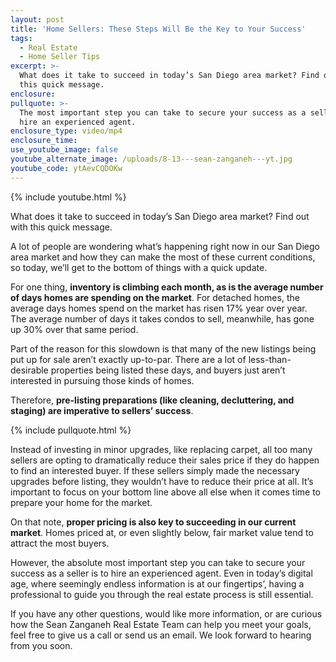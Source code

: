 ```yaml
---
layout: post
title: 'Home Sellers: These Steps Will Be the Key to Your Success'
tags:
  - Real Estate
  - Home Seller Tips
excerpt: >-
  What does it take to succeed in today’s San Diego area market? Find out with
  this quick message.
enclosure:
pullquote: >-
  The most important step you can take to secure your success as a seller is to
  hire an experienced agent.
enclosure_type: video/mp4
enclosure_time:
use_youtube_image: false
youtube_alternate_image: /uploads/8-13---sean-zanganeh---yt.jpg
youtube_code: ytAevCQDOKw
---
```


{% include youtube.html %}

What does it take to succeed in today’s San Diego area market? Find out with this quick message.

A lot of people are wondering what’s happening right now in our San Diego area market and how they can make the most of these current conditions, so today, we’ll get to the bottom of things with a quick update.

For one thing, **inventory is climbing each month, as is the average number of days homes are spending on the market**. For detached homes, the average days homes spend on the market has risen 17% year over year. The average number of days it takes condos to sell, meanwhile, has gone up 30% over that same period.

Part of the reason for this slowdown is that many of the new listings being put up for sale aren’t exactly up-to-par. There are a lot of less-than-desirable properties being listed these days, and buyers just aren’t interested in pursuing those kinds of homes.

Therefore, **pre-listing preparations (like cleaning, decluttering, and staging) are imperative to sellers’ success**.

{% include pullquote.html %}

Instead of investing in minor upgrades, like replacing carpet, all too many sellers are opting to dramatically reduce their sales price if they do happen to find an interested buyer. If these sellers simply made the necessary upgrades before listing, they wouldn’t have to reduce their price at all. It’s important to focus on your bottom line above all else when it comes time to prepare your home for the market.

On that note, **proper pricing is also key to succeeding in our current market**. Homes priced at, or even slightly below, fair market value tend to attract the most buyers.

However, the absolute most important step you can take to secure your success as a seller is to hire an experienced agent. Even in today’s digital age, where seemingly endless information is at our fingertips’, having a professional to guide you through the real estate process is still essential.

If you have any other questions, would like more information, or are curious how the Sean Zanganeh Real Estate Team can help you meet your goals, feel free to give us a call or send us an email. We look forward to hearing from you soon.